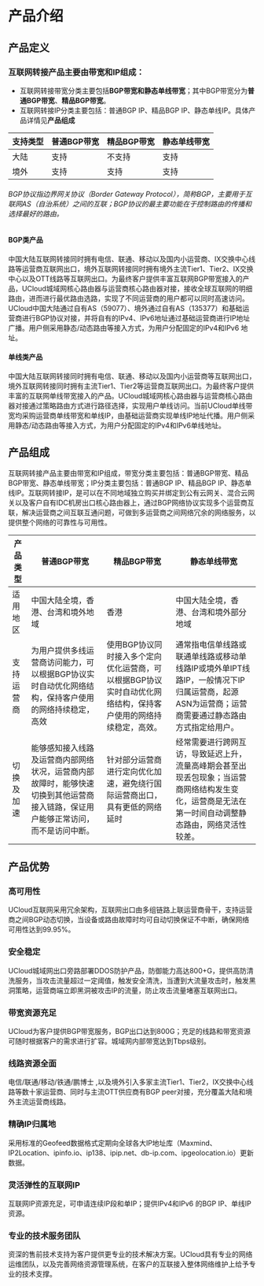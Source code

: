 # 产品介绍
## 产品定义
### 互联网转接产品主要由带宽和IP组成：
- 互联网转接带宽分类主要包括**BGP带宽和静态单线带宽**；其中BGP带宽分为**普通BGP带宽**、**精品BGP带宽**。
- 互联网转接IP分类主要包括：普通BGP IP、精品BGP IP、静态单线IP。具体产品详情见**产品组成**

| 支持类型 |  普通BGP带宽  | 精品BGP带宽 | 静态单线带宽 |
|  ----  | ----  | ----  |----  |
| 大陆  | 支持 |不支持|支持 |
| 境外  |  支持 | 支持|支持 |

###### BGP协议指边界网关协议（Border Gateway Protocol），简称BGP，主要用于互联网AS（自治系统）之间的互联；BGP协议的最主要功能在于控制路由的传播和选择最好的路由。

#### BGP类产品
中国大陆互联网转接同时拥有电信、联通、移动以及国内小运营商、IX交换中心线路等运营商互联网出口，境外互联网转接同时拥有境外主流Tier1、Tier2、IX交换中心以及OTT线路等互联网出口。为最终客户提供丰富互联网BGP带宽接入的产品，UCloud城域网核心路由器与运营商核心路由器对接，接收全球互联网的明细路由，进而进行最优路由选路，实现了不同运营商的用户都可以同时高速访问。UCloud中国大陆通过自有AS（59077）、境外通过自有AS（135377）和基础运营商进行BGP协议对接，并将自有的IPv4、IPv6地址通过基础运营商进行IP地址广播。用户侧采用静态/动态路由等接入方式，为用户分配固定的IPv4和IPv6 地址。

#### 单线类产品
中国大陆互联网转接同时拥有电信、联通、移动以及国内小运营商等互联网出口，境外互联网转接同时拥有主流Tier1、Tier2等运营商互联网出口。为最终客户提供丰富的互联网单线带宽接入的产品。UCloud城域网核心路由器与运营商核心路由器对接通过策略路由方式进行路径选择，实现用户单线访问。当前UCloud单线带宽均采购运营商单线带宽和单线IP，由基础运营商实现单线IP地址代播。用户侧采用静态/动态路由等接入方式，为用户分配固定的IPv4和IPv6单线地址。

## 产品组成
互联网转接产品主要由带宽和IP组成，带宽分类主要包括：普通BGP带宽、精品BGP带宽、静态单线带宽；IP分类主要包括：普通BGP IP、精品BGP IP、静态单线IP。互联网转接IP，是可以在不同地域独立购买并绑定到公有云网关、混合云网关以及客户自有IDC机房出口核心路由器上，通过BGP网络协议实现多个运营商互联，解决运营商之间互联互通问题，可做到多运营商之间网络冗余的网络服务，以提供整个网络的可靠性与可用性。

| 产品类型 |  普通BGP带宽  | 精品BGP带宽 | 静态单线带宽 |
|  ----  | ----  | ----  |----  |
| 适用地区 | 中国大陆全境，香港、台湾和境外地域 |香港|中国大陆全境，香港、台湾和境外部分地域 |
| 支持运营商 | 为用户提供多线运营商访问能力，可以根据BGP协议实时自动优化网络结构，保持客户使用的网络持续稳定，高效 |使用BGP协议同时接入多个定向优化运营商，可以根据BGP协议实时自动优化网络结构，保持客户使用的网络持续稳定，高效。|通常指电信单线路或联通单线路或移动单线路IP或境外单IPT线路IP，一般情况下IP归属运营商，起源ASN为运营商；运营商需要通过静态路由方式指定给用户。 |
| 切换及加速 | 能够感知接入线路及运营商内部网络状况，运营商内部故障时，能够快速切换到其他运营商接入链路，保证用户能够正常访问，而不是访问中断。 |针对部分运营商进行定向优化加速，避免绕行国际运营商出口，具有更低的网络延时|经常需要进行跨网互访，导致延迟上升，流量高峰期会甚至出现丢包现象；当运营商网络结构发生变化，运营商是无法在第一时间自动调整静态路由，网络灵活性较差。 |

## 产品优势
### 高可用性
UCloud互联网采用冗余架构，互联网出口由多组链路上联运营商骨干，支持运营商之间BGP动态切换，当设备或路由故障时均可自动切换保证不中断，确保网络可用性达到99.95%。
### 安全稳定
UCloud城域网出口旁路部署DDOS防护产品，防御能力高达800+G，提供高防清洗服务，当攻击流量超过一定阈值，触发安全清洗，当遭到大流量攻击时，触发黑洞策略，运营商端立即黑洞被攻击IP的流量，防止攻击流量堵塞互联网出口。
### 带宽资源充足
UCloud为客户提供BGP带宽服务，BGP出口达到800G；充足的线路和带宽资源可随时根据客户的需求进行扩容。城域网内部带宽达到Tbps级别。
### 线路资源全面
电信/联通/移动/铁通/鹏博士 ,以及境外引入多家主流Tier1、Tier2，IX交换中心线路等数十家运营商、同时与主流OTT供应商有BGP peer对接，充分覆盖大陆和境外主流运营商线路。
### 精确IP归属地
采用标准的Geofeed数据格式定期向全球各大IP地址库（Maxmind、IP2Location、ipinfo.io、ip138、ipip.net、db-ip.com、ipgeolocation.io）更新数据。
### 灵活弹性的互联网IP
互联网IP资源充足，可申请连续IP段和单IP；提供IPv4和IPv6 的BGP IP、单线IP资源。
### 专业的技术服务团队
资深的售前技术支持为客户提供更专业的技术解决方案。UCloud具有专业的网络运维团队，以及完善网络资源管理系统，在客户的互联接入整体网络维护上给予专业的技术支撑。

